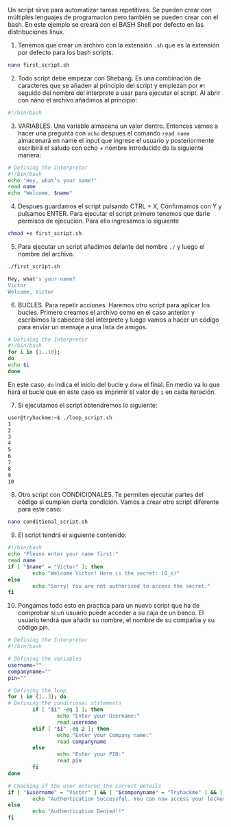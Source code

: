 Un script sirve para automatizar tareas repetitivas. Se pueden crear con múltiples lenguajes de programacion pero también se pueden crear con el bash. En este ejemplo se creará con el BASH Shell por defecto en las distribuciones linux.

1. Tenemos que crear un archivo con la extensión `.sh` que es la extensión por defecto para los bash scripts.

```bash
nano first_script.sh
```

2. Todo script debe empezar con Shebang. Es una combinación de caracteres que se añaden al principio del script y empiezan por `#!` seguido del nombre del interprete a usar para ejecutar el script. Al abrir con nano el archivo añadimos al principio:

```bash
#!/bin/bash
```

3. VARIABLES. Una variable almacena un valor dentro. Entonces vamos a hacer una pregunta con `echo` despues el comando `read name` almacenará en name el input que ingrese el usuario y posteriormente escribirá el saludo con echo + nombre introducido de la siguiente manera:

```bash
# Defining the Interpreter 
#!/bin/bash
echo "Hey, what’s your name?"
read name
echo "Welcome, $name"
```

4. Despues guardamos el script pulsando CTRL + X, Confirmamos con Y y pulsamos ENTER. Para ejecutar el script primero tenemos que darle permisos de ejecución. Para ello ingresamos lo siguiente

```bash
chmod +x first_script.sh
```

5. Para ejecutar un script añadimos delante del nombre `./` y luego el nombre del archivo.

```bash
./first_script.sh

Hey, what's your name?
Victor
Welcome, Victor
```

6. BUCLES. Para repetir acciones. Haremos otro script para aplicar los bucles. Primero creamos el archivo como en el caso anterior y escribimos la cabecera del interprete y luego vamos a hacer un código para enviar un mensaje a una lista de amigos.

```bash
# Defining the Interpreter 
#!/bin/bash
for i in {1..10};
do
echo $i
done
```

En este caso, `do` indica el inicio del bucle y `done` el final. En medio va lo que hará el bucle que en este caso es imprimir el valor de `i` en cada iteración.

7. Si ejecutamos el script obtendremos lo siguiente:

```bash
user@tryhackme:~$ ./loop_script.sh 
1
2
3
4
5
6
7
8
9
10
```

8. Otro script con CONDICIONALES. Te permiten ejecutar partes del código si cumplen cierta condición.  Vamos a crear otro script diferente para este caso:

```bash
nano conditional_script.sh
```

9. El script tendrá el siguiente contenido:

```bash
#!/bin/bash
echo "Please enter your name first:"
read name
if [ "$name" = "Victor" ]; then
        echo "Welcome Victor! Here is the secret: (O_o)"
else
        echo "Sorry! You are not authorized to access the secret."
fi
```

10. Pongamos todo esto en practica para un nuevo script que ha de comprobar si un usuario puede acceder a su caja de un banco. El usuario tendrá que añadir su nombre, el nombre de su compañia y su código pin. 

```bash
# Defining the Interpreter 
#!/bin/bash 

# Defining the variables
username=""
companyname=""
pin=""

# Defining the loop
for i in {1..3}; do
# Defining the conditional statements
        if [ "$i" -eq 1 ]; then
                echo "Enter your Username:"
                read username
        elif [ "$i" -eq 2 ]; then
                echo "Enter your Company name:"
                read companyname
        else
                echo "Enter your PIN:"
                read pin
        fi
done

# Checking if the user entered the correct details
if [ "$username" = "Victor" ] && [ "$companyname" = "Tryhackme" ] && [ "$pin" = "8701" ]; then
        echo "Authentication Successful. You can now access your locker, John."
else
        echo "Authentication Denied!!"
fi
```


